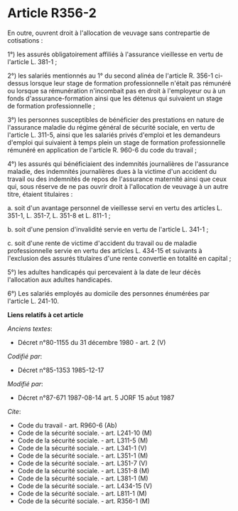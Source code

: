 # Article R356-2

En outre, ouvrent droit à l'allocation de veuvage sans contrepartie de cotisations : 

1°) les assurés obligatoirement affiliés à l'assurance vieillesse en vertu de l'article L. 381-1 ; 

2°) les salariés mentionnés au 1° du second alinéa de l'article R. 356-1 ci-dessus lorsque leur stage de formation
professionnelle n'était pas rémunéré ou lorsque sa rémunération n'incombait pas en droit à l'employeur ou à un fonds
d'assurance-formation ainsi que les détenus qui suivaient un stage de formation professionnelle ; 

3°) les personnes susceptibles de bénéficier des prestations en nature de l'assurance maladie du régime général de sécurité
sociale, en vertu de l'article L. 311-5, ainsi que les salariés privés d'emploi et les demandeurs d'emploi qui suivaient à
temps plein un stage de formation professionnelle rémunéré en application de l'article R. 960-6 du code du travail ; 

4°) les assurés qui bénéficiaient des indemnités journalières de l'assurance maladie, des indemnités journalières dues à la
victime d'un accident du travail ou des indemnités de repos de l'assurance maternité ainsi que ceux qui, sous réserve de ne
pas ouvrir droit à l'allocation de veuvage à un autre titre, étaient titulaires : 

a. soit d'un avantage personnel de vieillesse servi en vertu des articles L. 351-1, L. 351-7, L. 351-8 et L. 811-1 ; 

b. soit d'une pension d'invalidité servie en vertu de l'article L. 341-1 ; 

c. soit d'une rente de victime d'accident du travail ou de maladie professionnelle servie en vertu des articles L. 434-15 et
suivants à l'exclusion des assurés titulaires d'une rente convertie en totalité en capital ; 

5°) les adultes handicapés qui percevaient à la date de leur décès l'allocation aux adultes handicapés. 

6°) Les salariés employés au domicile des personnes énumérées par l'article L. 241-10.

**Liens relatifs à cet article**

_Anciens textes_:

  - Décret n°80-1155 du 31 décembre 1980 - art. 2 (V)

_Codifié par_:

  - Décret n°85-1353 1985-12-17

_Modifié par_:

  - Décret n°87-671 1987-08-14 art. 5 JORF 15 aôut 1987

_Cite_:

  - Code du travail - art. R960-6 (Ab)
  - Code de la sécurité sociale. - art. L241-10 (M)
  - Code de la sécurité sociale. - art. L311-5 (M)
  - Code de la sécurité sociale. - art. L341-1 (V)
  - Code de la sécurité sociale. - art. L351-1 (M)
  - Code de la sécurité sociale. - art. L351-7 (V)
  - Code de la sécurité sociale. - art. L351-8 (M)
  - Code de la sécurité sociale. - art. L381-1 (M)
  - Code de la sécurité sociale. - art. L434-15 (V)
  - Code de la sécurité sociale. - art. L811-1 (M)
  - Code de la sécurité sociale. - art. R356-1 (M)
